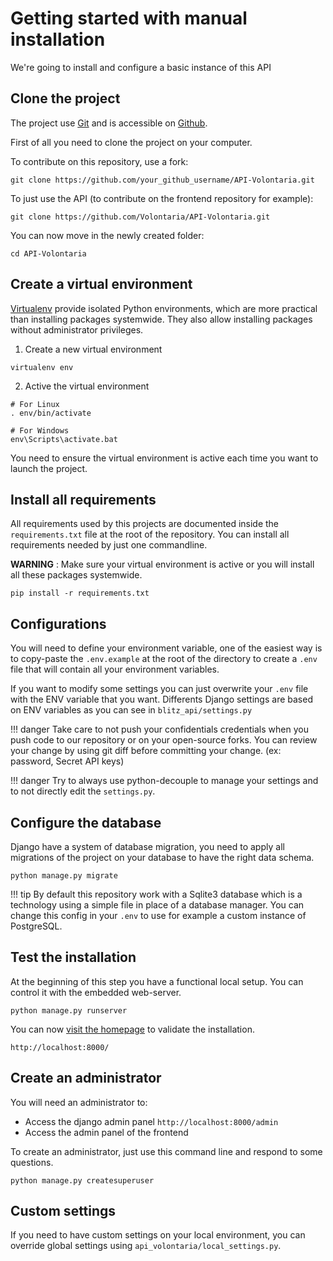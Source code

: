 # Getting started with manual installation

We're going to install and configure a basic instance of this API

## Clone the project

The project use [Git](https://git-scm.com/) and is accessible on [Github](https://github.com/).

First of all you need to clone the project on your computer.

To contribute on this repository, use a fork:
```
git clone https://github.com/your_github_username/API-Volontaria.git
```

To just use the API (to contribute on the frontend repository for example):
```
git clone https://github.com/Volontaria/API-Volontaria.git
```

You can now move in the newly created folder:

```
cd API-Volontaria
```

## Create a virtual environment

[Virtualenv](https://virtualenv.pypa.io/) provide isolated Python environments, which are more practical 
than installing packages systemwide. They also allow installing packages without administrator privileges.

1. Create a new virtual environment 
```
virtualenv env
```

2. Active the virtual environment

```
# For Linux
. env/bin/activate

# For Windows
env\Scripts\activate.bat
```

You need to ensure the virtual environment is active each time you want to launch the project.

## Install all requirements

All requirements used by this projects are documented inside the `requirements.txt` file at the root of the repository.
You can install all requirements needed by just one commandline.

**WARNING** : Make sure your virtual environment is active or you will install all these packages systemwide. 
```
pip install -r requirements.txt
```

## Configurations

You will need to define your environment variable, one of the easiest way is to copy-paste the `.env.example` at the root of the directory to create a `.env` file that will contain all your environment variables.

If you want to modify some settings you can just overwrite your `.env` file with the ENV variable that you want. Differents Django settings are based on ENV variables as you can see in `blitz_api/settings.py`

!!! danger
    Take care to not push your confidentials credentials when you push code to our repository or on your open-source forks. You can review your change by using git diff before committing your change. (ex: password, Secret API keys)

!!! danger
    Try to always use python-decouple to manage your settings and to not directly edit the `settings.py`.


## Configure the database

Django have a system of database migration, you need to apply all migrations of the project on your database to 
have the right data schema.

```
python manage.py migrate
```

!!! tip
    By default this repository work with a Sqlite3 database which is a technology using a simple file in place 
    of a database manager. You can change this config in your `.env` to use for example a custom instance of PostgreSQL. 
 
## Test the installation

At the beginning of this step you have a functional local setup. You can control it with the embedded web-server.

```
python manage.py runserver
```

You can now [visit the homepage](http://localhost:8000/) to validate the installation.

```
http://localhost:8000/
```

## Create an administrator

You will need an administrator to:

 - Access the django admin panel `http://localhost:8000/admin`
 - Access the admin panel of the frontend

To create an administrator, just use this command line and respond to some questions.

```
python manage.py createsuperuser
```

## Custom settings

If you need to have custom settings on your local environment, you can override global 
settings using `api_volontaria/local_settings.py`.
